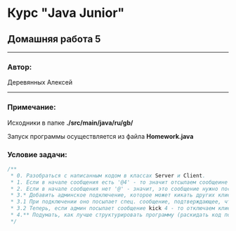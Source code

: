 # Курс "Java Junior" 
## Домашняя работа 5
* **
### Автор:
Деревянных Алексей
* **
### Примечание:

Исходники в папке **./src/main/java/ru/gb/**

Запуск программы осуществляется из файла **Homework.java**

### Условие задачи:
```java
/**
 * 0. Разобраться с написанным кодом в классах Server и Client.
 * 1. Если в начале сообщения есть '@4' - то значит отсылаем сообщеине клиенту с идентификатором 4.
 * 2. Если в начале сообщения нет '@' - значит, это сообщение нужно послать остальным клиентам.
 * 3.* Добавить админское подключение, которое может кикать других клиентов.
 * 3.1 При подключении оно посылает спец. сообщение, подтверждающее, что это - админ.
 * 3.2 Теперь, если админ посылает сообщение kick 4 - то отключаем клиента с идентификатором 4.
 * 4.** Подумать, как лучше структурировать программу (раскидать код по классам).
 */
```
